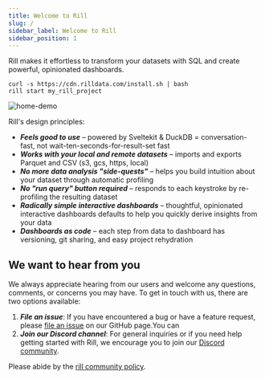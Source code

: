 ```yaml
---
title: Welcome to Rill
slug: /
sidebar_label: Welcome to Rill
sidebar_position: 1
---
```


Rill makes it effortless to transform your datasets with SQL and create powerful, opinionated dashboards.

```
curl -s https://cdn.rilldata.com/install.sh | bash
rill start my_rill_project
```

![home-demo](https://github.com/rilldata/rill-developer/assets/5587788/49d17e80-5f27-408c-bbc9-fdbff7b6b627 "829237828")

 Rill's design principles:
- _**Feels good to use**_ – powered by Sveltekit & DuckDB = conversation-fast, not wait-ten-seconds-for-result-set fast
- _**Works with your local and remote datasets**_ – imports and exports Parquet and CSV (s3, gcs, https, local)
- _**No more data analysis "side-quests"**_ – helps you build intuition about your dataset through automatic profiling
- _**No "run query" button required**_ – responds to each keystroke by re-profiling the resulting dataset
- _**Radically simple interactive dashboards**_ – thoughtful, opinionated interactive dashboards defaults to help you quickly derive insights from your data
- _**Dashboards as code**_ – each step from data to dashboard has versioning, git sharing, and easy project rehydration

## We want to hear from you
We always appreciate hearing from our users and welcome any questions, comments, or concerns you may have. To get in touch with us, there are two options available:
1. _**File an issue**_: If you have encountered a bug or have a feature request, please [file an issue](https://github.com/rilldata/rill-developer/issues/new/choose) on our GitHub page.You can 
2. _**Join our Discord channel**_: For general inquiries or if you need help getting started with Rill, we encourage you to join our [Discord community](https://bit.ly/3unvA05).

Please abide by the [rill community policy](https://github.com/rilldata/rill-developer/blob/main/COMMUNITY-POLICY.md).

